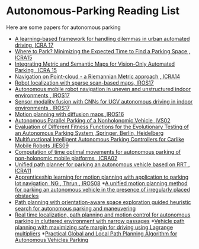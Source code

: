 # Autonomous-Parking Reading List

Here are some papers for autonomous parking 

* [A learning-based framework for handling dilemmas in urban automated driving ,ICRA 17](https://ieeexplore.ieee.org/document/7989172/)
* [Where  to  Park?
Minimizing  the  Expected  Time  to  Find  a  Parking  Space , ICRA15](https://ieeexplore.ieee.org/document/7139482/)
* [Integrating Metric and Semantic Maps for
Vision-Only Automated Parking , ICRA 15](https://ieeexplore.ieee.org/document/7139484/)
* [Navigation on Point-cloud - a Riemannian Metric approach , ICRA14](https://ieeexplore.ieee.org/document/6907453/)
* [Robot localization with sparse scan-based maps, IROS17](https://ieeexplore.ieee.org/document/8202219/)
* [Autonomous mobile robot navigation in uneven and unstructured indoor environments , IROS17](https://ieeexplore.ieee.org/document/8202145/)
* [Sensor modality fusion with CNNs for UGV autonomous driving in indoor environments . IROS17](https://ieeexplore.ieee.org/document/8205958/)
* [Motion planning with diffusion maps ,IROS16](https://ieeexplore.ieee.org/document/7759232/)
* [Autonomous Parallel Parking of a Nonholonomic Vehicle ,IVS02](https://ieeexplore.ieee.org/abstract/document/566343/)
* [Evaluation of Different Fitness Functions for the Evolutionary Testing of an Autonomous Parking System ,Springer, Berlin, Heidelberg](https://link.springer.com/chapter/10.1007%2F978-3-540-24855-2_160)
* [Multifunctional Intelligent Autonomous Parking Controllers for Carlike Mobile Robots ,IIES09](https://ieeexplore.ieee.org/abstract/document/5280204/)
* [Computation of time optimal movements for autonomous parking of non-holonomic mobile platforms , ICRA02](https://ieeexplore.ieee.org/abstract/document/933030/)
* [Unified path planner for parking an autonomous vehicle based on RRT , ICRA11](https://ieeexplore.ieee.org/abstract/document/5980105/)
* [Apprenticeship learning for motion planning with application to parking lot navigation ,NG , Thrun , IROS08](https://ieeexplore.ieee.org/document/4651222/)
*[A unified motion planning method for parking an autonomous vehicle in the presence of irregularly placed obstacles](https://www.sciencedirect.com/science/article/pii/S0950705115001604)
* [Path planning with orientation-aware space exploration guided heuristic search for autonomous parking and maneuvering](https://mediatum.ub.tum.de/doc/1280441/file.pdf)
* [Real time localization, path planning and motion control for autonomous parking in cluttered environment with narrow passages](https://www.researchgate.net/profile/Hossein_Tehrani3/publication/261229957_Real_time_localization_path_planning_and_motion_control_for_autonomous_parking_in_cluttered_environment_with_narrow_passages/links/570455df08aef745f7149060/Real-time-localization-path-planning-and-motion-control-for-autonomous-parking-in-cluttered-environment-with-narrow-passages.pdf)
*[Vehicle path planning with maximizing safe margin for driving using Lagrange multipliers](https://www.researchgate.net/profile/Hossein_Tehrani3/publication/261272939_Vehicle_path_planning_with_maximizing_safe_margin_for_driving_using_Lagrange_multipliers/links/57034bd208aedbac126f49fe/Vehicle-path-planning-with-maximizing-safe-margin-for-driving-using-Lagrange-multipliers.pdf)
*[Practical Global and Local Path Planning Algorithm for Autonomous Vehicles Parking](https://www.jstage.jst.go.jp/article/jjspe/80/3/80_308/_article/-char/ja/)


